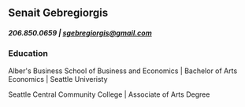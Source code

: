 ## Senait Gebregiorgis 
##### 206.850.0659 | [sgebregiorgis@gmail.com](sgebregiorgis@gmail.com)

### Education
Alber's Business School of Business and Economics | Bachelor of Arts Economics | Seattle Univeristy

Seattle Central Community College | Associate of Arts Degree
